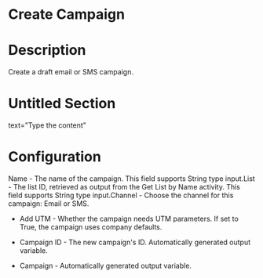 ﻿# Create Campaign

# Description

Create a draft email or SMS campaign.

# Untitled Section

text="Type the content"

# Configuration

Name - The name of the campaign. This field supports String type input.List - The list ID, retrieved as output from the Get List by Name activity. This field supports String type input.Channel - Choose the channel for this campaign: Email or SMS.







* Add UTM - Whether the campaign needs UTM parameters. If set to True, the campaign uses company defaults.



* Campaign ID - The new campaign's ID. Automatically generated output variable.
* Campaign - Automatically generated output variable.

